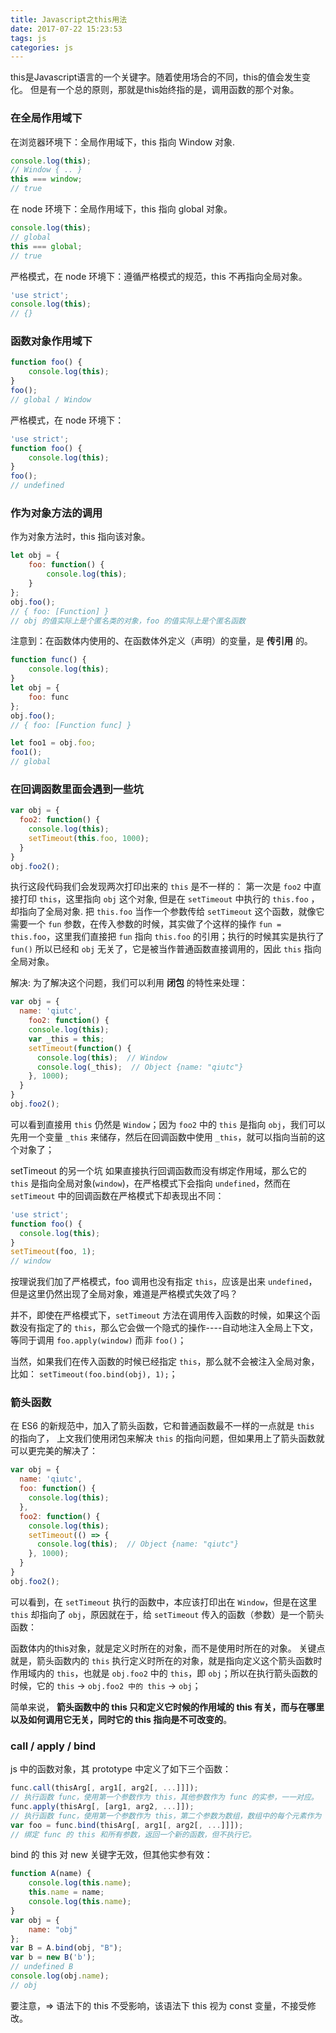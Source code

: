 ```yaml
---
title: Javascript之this用法
date: 2017-07-22 15:23:53
tags: js
categories: js
---
```


this是Javascript语言的一个关键字。随着使用场合的不同，this的值会发生变化。
但是有一个总的原则，那就是this始终指的是，调用函数的那个对象。

### 在全局作用域下
在浏览器环境下：全局作用域下，this 指向 Window 对象.
```javascript
console.log(this);
// Window { .. }
this === window;
// true
```

在 node 环境下：全局作用域下，this 指向 global 对象。
```javascript
console.log(this);
// global
this === global;
// true
```

严格模式，在 node 环境下：遵循严格模式的规范，this 不再指向全局对象。
```javascript
'use strict';
console.log(this);
// {}
```

### 函数对象作用域下
```javascript
function foo() {
    console.log(this);
}
foo();
// global / Window
```

严格模式，在 node 环境下：
```javascript
'use strict';
function foo() {
    console.log(this);
}
foo();
// undefined
```

### 作为对象方法的调用
作为对象方法时，this 指向该对象。
```javascript
let obj = {
    foo: function() {
        console.log(this);
    }
};
obj.foo();
// { foo: [Function] }
// obj 的值实际上是个匿名类的对象，foo 的值实际上是个匿名函数
```

注意到：在函数体内使用的、在函数体外定义（声明）的变量，是 **传引用** 的。
```javascript
function func() {
    console.log(this);
}
let obj = {
    foo: func
};
obj.foo();
// { foo: [Function func] }

let foo1 = obj.foo;
foo1();
// global
```

### 在回调函数里面会遇到一些坑
```javascript
var obj = {
  foo2: function() {
    console.log(this);
    setTimeout(this.foo, 1000);
  }
}
obj.foo2();
```

执行这段代码我们会发现两次打印出来的 `this` 是不一样的：
第一次是 `foo2` 中直接打印 `this`，这里指向 `obj` 这个对象,
但是在 `setTimeout` 中执行的 `this.foo` ，却指向了全局对象.
把 `this.foo` 当作一个参数传给 `setTimeout` 这个函数，就像它需要一个 `fun` 参数，在传入参数的时候，其实做了个这样的操作 `fun = this.foo`，这里我们直接把 `fun` 指向 `this.foo` 的引用；执行的时候其实是执行了 `fun()` 所以已经和 `obj` 无关了，它是被当作普通函数直接调用的，因此 `this` 指向全局对象。

解决:
为了解决这个问题，我们可以利用 **闭包** 的特性来处理：
```javascript
var obj = {
  name: 'qiutc',
    foo2: function() {
    console.log(this);
    var _this = this;
    setTimeout(function() {
      console.log(this);  // Window
      console.log(_this);  // Object {name: "qiutc"}
    }, 1000);
  }
}
obj.foo2();
```

可以看到直接用 `this` 仍然是 `Window`；因为 `foo2` 中的 `this` 是指向 `obj`，我们可以先用一个变量 `_this` 来储存，然后在回调函数中使用 `_this`，就可以指向当前的这个对象了；

setTimeout 的另一个坑
如果直接执行回调函数而没有绑定作用域，那么它的 `this` 是指向全局对象(`window`)，在严格模式下会指向 `undefined`，然而在 `setTimeout` 中的回调函数在严格模式下却表现出不同：
```javascript
'use strict';
function foo() {
  console.log(this);
}
setTimeout(foo, 1);
// window
```

按理说我们加了严格模式，foo 调用也没有指定 `this`，应该是出来 `undefined`，但是这里仍然出现了全局对象，难道是严格模式失效了吗？

并不，即使在严格模式下，`setTimeout` 方法在调用传入函数的时候，如果这个函数没有指定了的 `this`，那么它会做一个隐式的操作----自动地注入全局上下文，等同于调用 `foo.apply(window)` 而非 `foo()`；

当然，如果我们在传入函数的时候已经指定 `this`，那么就不会被注入全局对象，比如： `setTimeout(foo.bind(obj), 1);`；

### 箭头函数
在 ES6 的新规范中，加入了箭头函数，它和普通函数最不一样的一点就是 `this` 的指向了，
上文我们使用闭包来解决 `this` 的指向问题，但如果用上了箭头函数就可以更完美的解决了：
```javascript
var obj = {
  name: 'qiutc',
  foo: function() {
    console.log(this);
  },
  foo2: function() {
    console.log(this);
    setTimeout(() => {
      console.log(this);  // Object {name: "qiutc"}
    }, 1000);
  }
}
obj.foo2();
```

可以看到，在 `setTimeout` 执行的函数中，本应该打印出在 `Window`，但是在这里 `this` 却指向了 `obj`，原因就在于，给 `setTimeout` 传入的函数（参数）是一个箭头函数：

函数体内的this对象，就是定义时所在的对象，而不是使用时所在的对象。
关键点就是，箭头函数内的 `this` 执行定义时所在的对象，就是指向定义这个箭头函数时作用域内的 `this`，也就是 `obj.foo2` 中的 `this`，即 `obj`；所以在执行箭头函数的时候，它的 `this` -> `obj.foo2 中的 this` -> `obj`；

简单来说， **箭头函数中的 this 只和定义它时候的作用域的 this 有关，而与在哪里以及如何调用它无关，同时它的 this 指向是不可改变的**。

### call / apply / bind
js 中的函数对象，其 prototype 中定义了如下三个函数：
```javascript
func.call(thisArg[, arg1[, arg2[, ...]]]);
// 执行函数 func，使用第一个参数作为 this，其他参数作为 func 的实参，一一对应。
func.apply(thisArg[, [arg1, arg2, ...]]);
// 执行函数 func，使用第一个参数作为 this，第二个参数为数组，数组中的每个元素作为 func 的实参，一一对应。
var foo = func.bind(thisArg[, arg1[, arg2[, ...]]]);
// 绑定 func 的 this 和所有参数，返回一个新的函数，但不执行它。
```

bind 的 this 对 new 关键字无效，但其他实参有效：
```javascript
function A(name) {
    console.log(this.name);
    this.name = name;
    console.log(this.name);
}
var obj = {
    name: "obj"
};
var B = A.bind(obj, "B");
var b = new B('b');
// undefined B
console.log(obj.name);
// obj
```

要注意，=> 语法下的 this 不受影响，该语法下 this 视为 const 变量，不接受修改。

